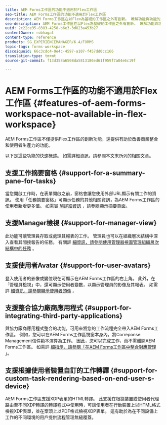 ```yaml
---
title: AEM Forms工作區的功能不適用於Flex工作區
seo-title: AEM Forms工作區的功能不適用於Flex工作區
description: AEM Forms工作區在以Flex為基礎的工作區之外有創新。 瞭解功能與功能的差異。
seo-description: AEM Forms工作區在以Flex為基礎的工作區之外有創新。 瞭解功能與功能的差異。
uuid: 2c22ce35-8383-4258-b6e3-3d823a453b27
contentOwner: robhagat
content-type: reference
products: SG_EXPERIENCEMANAGER/6.4/FORMS
topic-tags: forms-workspace
discoiquuid: 66c3cdc4-0e4c-4597-a107-f457dd0cc166
translation-type: tm+mt
source-git-commit: f13d358a6508da5813186ed61f959f7a84e6c19f

---
```



# AEM Forms工作區的功能不適用於Flex工作區 {#features-of-aem-forms-workspace-not-available-in-flex-workspace}

AEM Forms工作區不僅提供Flex工作區的創新功能，還提供有助於改善商業整合和使用者生產力的功能。

以下是這些功能的快速概述。 如需詳細資訊，請參閱本文末所列的相關文章。

## 支援工作摘要窗格 {#support-for-a-summary-pane-for-tasks}

當您開啟工作時，在表單開啟之前，窗格會讓您使用外部URL顯示有關工作的資訊。 使用「任務摘要窗格」可顯示任務的其他相關資訊，為AEM Forms工作區的使用者新增更多值。 如需實 [施詳細資訊](/help/forms/using/displaying-information-task-summary-pane.md) ，請參閱顯示摘要頁面。

## 支援Manager檢視 {#support-for-manager-view}

此功能可讓管理員存取或處理其報表的工作。 管理員也可以在組織層次結構中深入查看其間接報告的任務。 有關詳 [細資訊，請參閱使用管理器視圖管理組織層次結構中的任務](/help/forms/using/tasks-organizational-hierarchy-using-manager.md) 。

## 支援使用者Avatar {#support-for-user-avatars}

登入使用者的影像或變位現在可顯示在AEM Forms工作區的右上角。 此外，在「管理員檢視」中，還可顯示使用者變數，以顯示管理員的影像及其報表。 如需詳 [細資訊，請參閱顯示使用者頭像](/help/forms/using/displaying-user-avatar.md) 。

## 支援整合協力廠商應用程式 {#support-for-integrating-third-party-applications}

與協力廠商應用程式整合的功能，可用來將您的工作流程完全帶入AEM Forms工作區。 例如，您可以在AEM Forms工作區視窗本身內，將Correponse Management信件範本演算為工作。 因此，您可以完成工作，而不需離開AEM Forms工作區。 如需詳 [細指示，請參閱「在AEM Forms工作區中整合對應管理](/help/forms/using/integrating-correspondence-management-html-workspace.md) 」。

## 支援根據使用者裝置自訂的工作轉譯 {#support-for-custom-task-rendering-based-on-end-user-s-device}

AEM Forms工作區支援XDP表單的HTML轉譯。 此支援在根據裝置或使用者代理路由至不同XDP轉譯的轉譯程式中使用時，可讓使用者在行動裝置上以HTML格式檢視XDP表單，並在案頭上以PDF格式檢視XDP表單。 這有助於為在不同設備上工作的不同環境的用戶提供流程管理無縫覆蓋。

